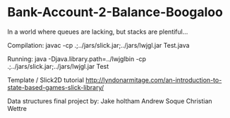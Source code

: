 # Bank-Account-2-Balance-Boogaloo
In a world where queues are lacking, but stacks are plentiful...

Compilation:
javac -cp .;../jars/slick.jar;../jars/lwjgl.jar Test.java

Running:
java -Djava.library.path=../lwjglbin -cp .;../jars/slick.jar;../jars/lwjgl.jar Test

Template / Slick2D tutorial
http://lyndonarmitage.com/an-introduction-to-state-based-games-slick-library/

Data structures final project by:
Jake holtham
Andrew Soque
Christian Wettre